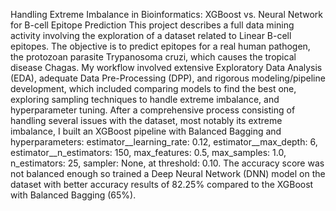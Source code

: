 Handling Extreme Imbalance in Bioinformatics: XGBoost vs. Neural Network for B-cell Epitope Prediction 
This project describes a full data mining activity involving the exploration of a dataset related to Linear B-cell epitopes. The objective is to predict epitopes for a real human pathogen, the protozoan parasite Trypanosoma cruzi, which causes the tropical disease Chagas. My workflow involved extensive Exploratory Data Analysis (EDA), adequate Data Pre-Processing (DPP), and rigorous modeling/pipeline development, which included comparing models to find the best one, exploring sampling techniques to handle extreme imbalance, and hyperparameter tuning. After a comprehensive process consisting of handling several issues with the dataset, most notably its extreme imbalance, I built an XGBoost pipeline with Balanced Bagging and hyperparameters: estimator__learning_rate: 0.12, estimator__max_depth: 6, estimator__n_estimators: 150, max_features: 0.5, max_samples: 1.0, n_estimators: 25, sampler: None, at threshold: 0.10. The accuracy score was not balanced enough so trained a Deep Neural Network (DNN) model on the dataset with better accuracy results of 82.25% compared to the XGBoost with Balanced Bagging (65%). 
